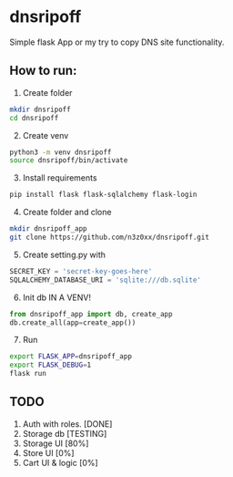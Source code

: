 # dnsripoff
Simple flask App or my try to copy DNS site functionality.

## How to run:
1. Create folder
```bash
mkdir dnsripoff
cd dnsripoff
```
2. Create venv
```bash
python3 -m venv dnsripoff
source dnsripoff/bin/activate
```
3. Install requirements
```bash
pip install flask flask-sqlalchemy flask-login
```
4. Create folder and clone
```bash
mkdir dnsripoff_app
git clone https://github.com/n3z0xx/dnsripoff.git
```
5. Create setting.py with
```python
SECRET_KEY = 'secret-key-goes-here'
SQLALCHEMY_DATABASE_URI = 'sqlite:///db.sqlite'
```
6. Init db IN A VENV!
```python
from dnsripoff_app import db, create_app
db.create_all(app=create_app())
```
7. Run
```bash
export FLASK_APP=dnsripoff_app
export FLASK_DEBUG=1
flask run
```
## TODO
1. Auth with roles. [DONE]
2. Storage db       [TESTING]
3. Storage UI       [80%]
4. Store UI         [0%]
5. Cart UI & logic  [0%]